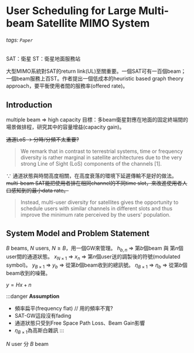 # User Scheduling for Large Multi-beam Satellite MIMO System
###### tags: `Paper`
SAT：衛星
ST：衛星地面服務站

大型MIMO系統對SAT的return link(UL)至關重要。一個SAT可有一百個beam；一個beam服務上百ST。作者提出一個低成本的heuristic based graph theory approach，要平衡使用者間的服務率(offered rate)。

## Introduction
multiple beam => high capacity
目標：多beam衛星對應在地面的固定終端間的場景做排程，研究其中的容量增益(capacity gain)。

~~通道LoS -> 分時/分頻不太重要?~~
> We remark that in contrast to terrestrial systems, time or frequency diversity is rather marginal in satellite architectures due to the very strong Line of Sight (LoS) components of the channels [1].

$\because$ 通道狀態與時間高度相關，在高度衰落的環境下延遲傳輸不是好的做法。
~~multi-beam SAT能把使用者排在相同channel的不同time slot，來改進使用者人口感知到的最小data rate。~~
> Instead, multi-user diversity for satellites gives 
the opportunity to schedule users with similar channels in 
different slots and thus improve the minimum rate perceived 
by the users' population.

## System Model and Problem Statement
$B$ beams, $N$ users, $N \geq B$，用一個GW來管理。
$h_{b, n}$ => 第$b$個beam 與 第$n$個user間的通道狀態。
$x_{N \times 1}$ => $x_n$ => 第$n$個user送的調製後的符號(modulated symbol)。
$y_{B \times 1}$ => $y_b$ => 從第$b$個beam收到的總訊號。
$\eta_{B \times 1}$ => $\eta_b$ => 從第$b$個beam收到的噪聲。

$y = Hx + n$

:::danger
**Assumption**
- 頻率扁平(frequency flat) // 用的頻率不寬?
- SAT-GW這段沒有fading
- 通道狀態只受到Free Space Path Loss、Beam Gain影響
- $\eta_{B \times 1}$為高斯白雜訊
:::

$N$ user 分 $B$ beam
